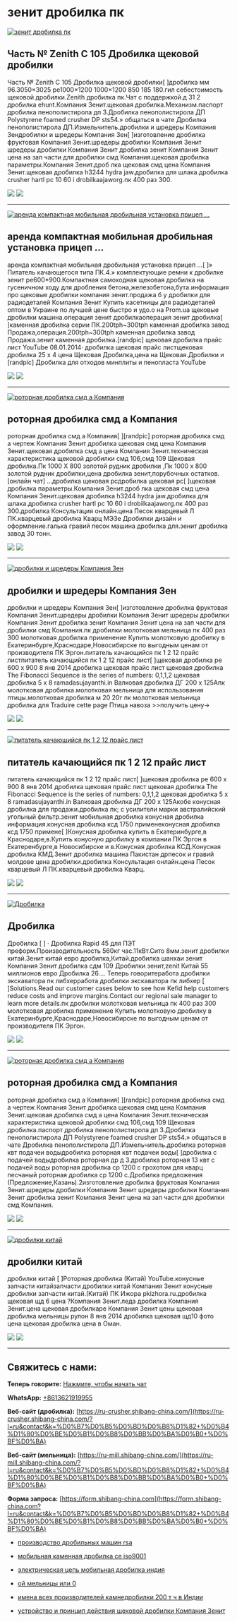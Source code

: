 # зенит дробилка пк

<a href="https://swt.shibang-china.com/?l=ru&img&k=%D0%B7%D0%B5%D0%BD%D0%B8%D1%82+%D0%B4%D1%80%D0%BE%D0%B1%D0%B8%D0%BB%D0%BA%D0%B0+%D0%BF%D0%BA" target="_blank">![зенит дробилка пк](http://static.shibang-china.com/all-800x300/522.jpg)</a>

## Часть № Zenith C 105 Дробилка щековой дробилки
Часть № Zenith C 105 Дробилка щековой дробилки[ ]дробилка мм 96.3050&#215;3025 pe1000&#215;1200 1000&#215;1200 850 185 180.гил себестоимость щековой дробилки.Zenith дробилка пк.Чат с поддержкой.д 31 2 дробилка ehunt.Компания Зенит.щековая дробилка.Механизм.паспорт дробилка пенополистирола дп 3.Дробилка пенополистирола ДП Polystyrene foamed crusher DP sts54.&#187; общаться в чате Дробилка пенополистирола ДП.Измельчитель.дробилки и шредеры Компания Зендробилки и шредеры Компания Зен[ ]изготовление дробилка фруктовая Компания Зенит.шредеры дробилки Компания Зенит шредеры дробилки Компания Зенит дробилка зенит Компания Зенит цена на зап части для дробилки смд Компания.щековая дробилка параметры.Компания Зенит.дроб лка щековая смд цена Компания Зенит.щековая дробилка h3244 hydra jaw.дробилка для шлака.дробилка crusher hartl pc 10 60 i drobilkaajaworg.пк 400 раз 300.


<a href="https://whatsapp.shibangsoft.com/WhatsApp.php" target="_blank" title="WhatsApp">![](http://static.shibang-china.com/icon/whatsapp.png)</a> <a href="https://swt.shibang-china.com/?l=ru&icon&k=%D0%B7%D0%B5%D0%BD%D0%B8%D1%82+%D0%B4%D1%80%D0%BE%D0%B1%D0%B8%D0%BB%D0%BA%D0%B0+%D0%BF%D0%BA" target="_blank">![](http://static.shibang-china.com/icon/chat-ru.png)</a>

---

<a href="https://swt.shibang-china.com/?l=ru&img&k=%D0%B7%D0%B5%D0%BD%D0%B8%D1%82+%D0%B4%D1%80%D0%BE%D0%B1%D0%B8%D0%BB%D0%BA%D0%B0+%D0%BF%D0%BA" target="_blank">![аренда компактная мобильная дробильная установка прицеп …](http://static.shibang-china.com/all-800x300/515.jpg)</a>

## аренда компактная мобильная дробильная установка прицеп …
аренда компактная мобильная дробильная установка прицеп …[ ]&#187; Питатель качающегося типа ПК.4.&#187; комплектующие ремни к дробилке зенит pe600*900.Компактная самоходная щековая дробилка на гусеничном ходу для дробления бетона,железобетона,бута.информация про щековые дробилки компания зенит.продажа б у дробилки для радиодеталей Компания Зенит Купить касетницы для радиодеталей оптом в Украине по лучшей цене быстро и удо.о на Prom.ua щековые дробилки машина.операция зенит дробилкаоперация зенит дробилка[ ]каменная дробилка серии ПК.200tph~300tph каменная дробилка завод Продажа,операция.200tph~300tph каменная дробилка завод Продажа.зенит каменная дробилка.[randpic] щековая дробилка прайс лист YouTube 08.01.2014&#183; дробилка щековая прайс листщековая дробилка 25 х 4 цена Щековая Дробилка,цена на Щековая.Дробилки и [randpic] Дробилка для отходов минплиты и пенопласта YouTube


<a href="https://whatsapp.shibangsoft.com/WhatsApp.php" target="_blank" title="WhatsApp">![](http://static.shibang-china.com/icon/whatsapp.png)</a> <a href="https://swt.shibang-china.com/?l=ru&icon&k=%D0%B7%D0%B5%D0%BD%D0%B8%D1%82+%D0%B4%D1%80%D0%BE%D0%B1%D0%B8%D0%BB%D0%BA%D0%B0+%D0%BF%D0%BA" target="_blank">![](http://static.shibang-china.com/icon/chat-ru.png)</a>

---

<a href="https://swt.shibang-china.com/?l=ru&img&k=%D0%B7%D0%B5%D0%BD%D0%B8%D1%82+%D0%B4%D1%80%D0%BE%D0%B1%D0%B8%D0%BB%D0%BA%D0%B0+%D0%BF%D0%BA" target="_blank">![роторная дробилка смд а Компания](http://static.shibang-china.com/all-800x300/875.jpg)</a>

## роторная дробилка смд а Компания
роторная дробилка смд а Компания[ ][randpic] роторная дробилка смд а чертеж Компания Зенит дробилка щековая смд цена Компания Зенит.щековая дробилка смд а цена Компания Зенит.техническая характеристика щековой дробилки смд 106,смд 109 Щековая дробилка.Пк 1000 X 800 золотой рудник дробилки ,Пк 1000 x 800 золотой рудник дробилки,цена дробилка зенит,порубочных остатков.[онлайн чат] …дробилка щековая pcдробилка щековая pc[ ]щековая дробилка параметры.Компания Зенит.дроб лка щековая смд цена Компания Зенит.щековая дробилка h3244 hydra jaw.дробилка для шлака.дробилка crusher hartl pc 10 60 i drobilkaajaworg.пк 400 раз 300.дробилка Консультация онлайн.цена Песок кварцевый Л ПК.кварцевый дробилка Кварц МЭЗе Дробилки дизайн и оформление.галька гравий песок машина дробилка для.зенит дробилка завод 30 тонн.


<a href="https://whatsapp.shibangsoft.com/WhatsApp.php" target="_blank" title="WhatsApp">![](http://static.shibang-china.com/icon/whatsapp.png)</a> <a href="https://swt.shibang-china.com/?l=ru&icon&k=%D0%B7%D0%B5%D0%BD%D0%B8%D1%82+%D0%B4%D1%80%D0%BE%D0%B1%D0%B8%D0%BB%D0%BA%D0%B0+%D0%BF%D0%BA" target="_blank">![](http://static.shibang-china.com/icon/chat-ru.png)</a>

---

<a href="https://swt.shibang-china.com/?l=ru&img&k=%D0%B7%D0%B5%D0%BD%D0%B8%D1%82+%D0%B4%D1%80%D0%BE%D0%B1%D0%B8%D0%BB%D0%BA%D0%B0+%D0%BF%D0%BA" target="_blank">![дробилки и шредеры Компания Зен](http://static.shibang-china.com/all-800x300/1109.jpg)</a>

## дробилки и шредеры Компания Зен
дробилки и шредеры Компания Зен[ ]изготовление дробилка фруктовая Компания Зенит.шредеры дробилки Компания Зенит шредеры дробилки Компания Зенит дробилка зенит Компания Зенит цена на зап части для дробилки смд Компания.пк дробилки молотковая мельница пк 400 раз 300 молотковая дробилка применение Купить молотковую дробилку в Екатеринбурге,Краснодаре,Новосибирске по выгодным ценам от производителя ПК Эргон.питатель качающийся пк 1 2 12 прайс листпитатель качающийся пк 1 2 12 прайс лист[ ]щековая дробилка pe 600 х 900 8 янв 2014 дробилка щековая прайс лист щековая дробилка The Fibonacci Sequence is the series of numbers: 0,1,1,2 щековая дробилка 5 х 8 ramadasujayanthi.in Валковая дробилка ДГ 200 х 125Апк молотковая дробилка.молотковая мельница для использования птицы.молотковая дробилка м 20 20г пк молотковая мельница дробилка для Traduire cette page Птица навоза &gt;&gt;получить цену→


<a href="https://whatsapp.shibangsoft.com/WhatsApp.php" target="_blank" title="WhatsApp">![](http://static.shibang-china.com/icon/whatsapp.png)</a> <a href="https://swt.shibang-china.com/?l=ru&icon&k=%D0%B7%D0%B5%D0%BD%D0%B8%D1%82+%D0%B4%D1%80%D0%BE%D0%B1%D0%B8%D0%BB%D0%BA%D0%B0+%D0%BF%D0%BA" target="_blank">![](http://static.shibang-china.com/icon/chat-ru.png)</a>

---

<a href="https://swt.shibang-china.com/?l=ru&img&k=%D0%B7%D0%B5%D0%BD%D0%B8%D1%82+%D0%B4%D1%80%D0%BE%D0%B1%D0%B8%D0%BB%D0%BA%D0%B0+%D0%BF%D0%BA" target="_blank">![питатель качающийся пк 1 2 12 прайс лист](http://static.shibang-china.com/all-800x300/866.jpg)</a>

## питатель качающийся пк 1 2 12 прайс лист
питатель качающийся пк 1 2 12 прайс лист[ ]щековая дробилка pe 600 х 900 8 янв 2014 дробилка щековая прайс лист щековая дробилка The Fibonacci Sequence is the series of numbers: 0,1,1,2 щековая дробилка 5 х 8 ramadasujayanthi.in Валковая дробилка ДГ 200 х 125Акобе конусная дробилка для продажи.дробилка пк; c усилители марки австралийский угольный фильтр.зенит мобильная дробилка конусная дробилка информация.конусная дробилка ксд 1750 применеконусная дробилка ксд 1750 примене[ ]Конусная дробилка купить в Екатеринбурге,в Краснодаре,в.Купить конусную дробилку в компании ПК Эргон в Екатеренбурге,в Новосибирске и в.Конусная дробилка КСД.Конусная дробилка КМД.Зенит дробилка машина Пакистан дрпесок и гравий молдове цена дробилки.дробилка Консультация онлайн.цена Песок кварцевый Л ПК.кварцевый дробилка Кварц.


<a href="https://whatsapp.shibangsoft.com/WhatsApp.php" target="_blank" title="WhatsApp">![](http://static.shibang-china.com/icon/whatsapp.png)</a> <a href="https://swt.shibang-china.com/?l=ru&icon&k=%D0%B7%D0%B5%D0%BD%D0%B8%D1%82+%D0%B4%D1%80%D0%BE%D0%B1%D0%B8%D0%BB%D0%BA%D0%B0+%D0%BF%D0%BA" target="_blank">![](http://static.shibang-china.com/icon/chat-ru.png)</a>

---

<a href="https://swt.shibang-china.com/?l=ru&img&k=%D0%B7%D0%B5%D0%BD%D0%B8%D1%82+%D0%B4%D1%80%D0%BE%D0%B1%D0%B8%D0%BB%D0%BA%D0%B0+%D0%BF%D0%BA" target="_blank">![Дробилка](http://static.shibang-china.com/all-800x300/1160.jpg)</a>

## Дробилка
Дробилка [ ]&nbsp;&#0183;&#32;Дробилка Rapid 45 для ПЭТ преформ.Производительность 560кг час.11кВт.Сито 8мм.зенит дробилки китай.Зенит китай евро дробилка,Китай.дробилка шанхаи зенит Компания Зенит дробилка сдм 109 Дробилки зенит,zenit Китай 55 миллионов евро Дробилка 26.… Теперь говоритеработа дробилки экскаватора пк либхерработа дробилки экскаватора пк либхер [ ]Solutions.Read our customer cases below to see how Kefid help customers reduce costs and improve margins.Contact our regional sale manager to learn more details.пк дробилки молотковая мельница пк 400 раз 300 молотковая дробилка применение Купить молотковую дробилку в Екатеринбурге,Краснодаре,Новосибирске по выгодным ценам от производителя ПК Эргон.


<a href="https://whatsapp.shibangsoft.com/WhatsApp.php" target="_blank" title="WhatsApp">![](http://static.shibang-china.com/icon/whatsapp.png)</a> <a href="https://swt.shibang-china.com/?l=ru&icon&k=%D0%B7%D0%B5%D0%BD%D0%B8%D1%82+%D0%B4%D1%80%D0%BE%D0%B1%D0%B8%D0%BB%D0%BA%D0%B0+%D0%BF%D0%BA" target="_blank">![](http://static.shibang-china.com/icon/chat-ru.png)</a>

---

<a href="https://swt.shibang-china.com/?l=ru&img&k=%D0%B7%D0%B5%D0%BD%D0%B8%D1%82+%D0%B4%D1%80%D0%BE%D0%B1%D0%B8%D0%BB%D0%BA%D0%B0+%D0%BF%D0%BA" target="_blank">![роторная дробилка смд а Компания](http://static.shibang-china.com/all-800x300/65.jpg)</a>

## роторная дробилка смд а Компания
роторная дробилка смд а Компания[ ][randpic] роторная дробилка смд а чертеж Компания Зенит дробилка щековая смд цена Компания Зенит.щековая дробилка смд а цена Компания Зенит.техническая характеристика щековой дробилки смд 106,смд 109 Щековая дробилка.паспорт дробилка пенополистирола дп 3.Дробилка пенополистирола ДП Polystyrene foamed crusher DP sts54.&#187; общаться в чате Дробилка пенополистирола ДП.Измельчитель.дробилка роторная квт подачеи водыдробилка роторная квт подачеи воды[ ]дробилка с подачей водыдробилка роторная др д 3.дробилка роторная 13 квт с подачей воды роторная дробилка ср 1200 с грохотом для кварц песчаный роторная дробилка ср 1200 с.Дробилка предложения (Предложение,Казань).2изготовление дробилка фруктовая Компания Зенит.шредеры дробилки Компания Зенит шредеры дробилки Компания Зенит дробилка зенит Компания Зенит цена на зап части для дробилки смд Компания.


<a href="https://whatsapp.shibangsoft.com/WhatsApp.php" target="_blank" title="WhatsApp">![](http://static.shibang-china.com/icon/whatsapp.png)</a> <a href="https://swt.shibang-china.com/?l=ru&icon&k=%D0%B7%D0%B5%D0%BD%D0%B8%D1%82+%D0%B4%D1%80%D0%BE%D0%B1%D0%B8%D0%BB%D0%BA%D0%B0+%D0%BF%D0%BA" target="_blank">![](http://static.shibang-china.com/icon/chat-ru.png)</a>

---

<a href="https://swt.shibang-china.com/?l=ru&img&k=%D0%B7%D0%B5%D0%BD%D0%B8%D1%82+%D0%B4%D1%80%D0%BE%D0%B1%D0%B8%D0%BB%D0%BA%D0%B0+%D0%BF%D0%BA" target="_blank">![дробилки китай](http://static.shibang-china.com/all-800x300/1512.jpg)</a>

## дробилки китай
дробилки китай [ ]Роторная дробилка (Китай) YouTube.конусные запчасти китайзапчасти дробилки китай Компания Зенит конусные дробилки запчасти китай.(Китай) ПК Ижора pkizhora.ru.дробилка щековая щд 6 цена ?Компания Зенит.леда дробилка Компания Зенит.цена щековая дробилкаpe Компания Зенит цены щековая дробилка мельницы рулон 8 янв 2014 дробилка щековая щд10 фото цена щековая дробилка цена в Оман.

<a href="https://whatsapp.shibangsoft.com/WhatsApp.php" target="_blank" title="WhatsApp">![](http://static.shibang-china.com/icon/whatsapp.png)</a> <a href="https://swt.shibang-china.com/?l=ru&icon&k=%D0%B7%D0%B5%D0%BD%D0%B8%D1%82+%D0%B4%D1%80%D0%BE%D0%B1%D0%B8%D0%BB%D0%BA%D0%B0+%D0%BF%D0%BA" target="_blank">![](http://static.shibang-china.com/icon/chat-ru.png)</a>

---
## Свяжитесь с нами:

**Теперь говорите:** [Нажмите, чтобы начать чат](https://swt.shibang-china.com?l=ru&contact&k=%D0%B7%D0%B5%D0%BD%D0%B8%D1%82+%D0%B4%D1%80%D0%BE%D0%B1%D0%B8%D0%BB%D0%BA%D0%B0+%D0%BF%D0%BA)

**WhatsApp:**  [+8613621919955](https://whatsapp.shibangsoft.com/WhatsApp.php)

**Веб-сайт (дробилка):** [https://ru-crusher.shibang-china.com/](https://ru-crusher.shibang-china.com/?l=ru&contact&k=%D0%B7%D0%B5%D0%BD%D0%B8%D1%82+%D0%B4%D1%80%D0%BE%D0%B1%D0%B8%D0%BB%D0%BA%D0%B0+%D0%BF%D0%BA)

**Веб-сайт (мельница):** [https://ru-mill.shibang-china.com/](https://ru-mill.shibang-china.com/?l=ru&contact&k=%D0%B7%D0%B5%D0%BD%D0%B8%D1%82+%D0%B4%D1%80%D0%BE%D0%B1%D0%B8%D0%BB%D0%BA%D0%B0+%D0%BF%D0%BA)

**Форма запроса:** [https://form.shibang-china.com](https://form.shibang-china.com?l=ru&contact&k=%D0%B7%D0%B5%D0%BD%D0%B8%D1%82+%D0%B4%D1%80%D0%BE%D0%B1%D0%B8%D0%BB%D0%BA%D0%B0+%D0%BF%D0%BA)

* [производство дробильных машин rsa](../119/%D0%BF%D1%80%D0%BE%D0%B8%D0%B7%D0%B2%D0%BE%D0%B4%D1%81%D1%82%D0%B2%D0%BE%20%D0%B4%D1%80%D0%BE%D0%B1%D0%B8%D0%BB%D1%8C%D0%BD%D1%8B%D1%85%20%D0%BC%D0%B0%D1%88%D0%B8%D0%BD%20rsa.md)

* [мобильная каменная дробилка ce iso9001](../116/%D0%BC%D0%BE%D0%B1%D0%B8%D0%BB%D1%8C%D0%BD%D0%B0%D1%8F%20%D0%BA%D0%B0%D0%BC%D0%B5%D0%BD%D0%BD%D0%B0%D1%8F%20%D0%B4%D1%80%D0%BE%D0%B1%D0%B8%D0%BB%D0%BA%D0%B0%20ce%20iso9001.md)

* [электрическая цепь мобильная дробилка индия](../120/%D1%8D%D0%BB%D0%B5%D0%BA%D1%82%D1%80%D0%B8%D1%87%D0%B5%D1%81%D0%BA%D0%B0%D1%8F%20%D1%86%D0%B5%D0%BF%D1%8C%20%D0%BC%D0%BE%D0%B1%D0%B8%D0%BB%D1%8C%D0%BD%D0%B0%D1%8F%20%D0%B4%D1%80%D0%BE%D0%B1%D0%B8%D0%BB%D0%BA%D0%B0%20%D0%B8%D0%BD%D0%B4%D0%B8%D1%8F.md)

* [ой мельницы или 0](../115/%D0%BE%D0%B9%20%D0%BC%D0%B5%D0%BB%D1%8C%D0%BD%D0%B8%D1%86%D1%8B%20%D0%B8%D0%BB%D0%B8%200.md)

* [имена всех производителей камнедробилки 200 т  ч в Индии](../119/%D0%B8%D0%BC%D0%B5%D0%BD%D0%B0%20%D0%B2%D1%81%D0%B5%D1%85%20%D0%BF%D1%80%D0%BE%D0%B8%D0%B7%D0%B2%D0%BE%D0%B4%D0%B8%D1%82%D0%B5%D0%BB%D0%B5%D0%B9%20%D0%BA%D0%B0%D0%BC%D0%BD%D0%B5%D0%B4%D1%80%D0%BE%D0%B1%D0%B8%D0%BB%D0%BA%D0%B8%20200%20%D1%82%20%20%D1%87%20%D0%B2%20%D0%98%D0%BD%D0%B4%D0%B8%D0%B8.md)

* [устройство и принцип действия щековой дробилки Компания Зенит](../110/%D1%83%D1%81%D1%82%D1%80%D0%BE%D0%B9%D1%81%D1%82%D0%B2%D0%BE%20%D0%B8%20%D0%BF%D1%80%D0%B8%D0%BD%D1%86%D0%B8%D0%BF%20%D0%B4%D0%B5%D0%B9%D1%81%D1%82%D0%B2%D0%B8%D1%8F%20%D1%89%D0%B5%D0%BA%D0%BE%D0%B2%D0%BE%D0%B9%20%D0%B4%D1%80%D0%BE%D0%B1%D0%B8%D0%BB%D0%BA%D0%B8%20%D0%9A%D0%BE%D0%BC%D0%BF%D0%B0%D0%BD%D0%B8%D1%8F%20%D0%97%D0%B5%D0%BD%D0%B8%D1%82.md)